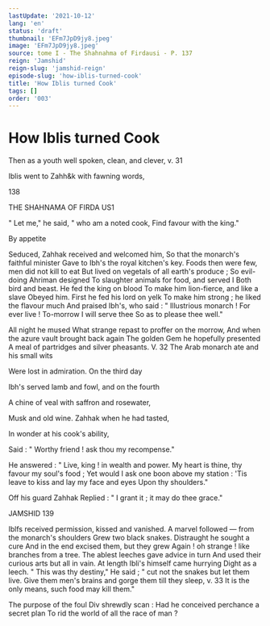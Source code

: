 ```yaml
---
lastUpdate: '2021-10-12'
lang: 'en'
status: 'draft'
thumbnail: 'EFm7JpD9jy8.jpeg'
image: 'EFm7JpD9jy8.jpeg'
source: tome I - The Shahnahma of Firdausi - P. 137
reign: 'Jamshid'
reign-slug: 'jamshid-reign'
episode-slug: 'how-iblis-turned-cook'
title: 'How Iblis turned Cook'
tags: []
order: '003'
---
```


<!-- LTeX: language=en -->

# How Iblis turned Cook

Then as a youth well spoken, clean, and clever, v. 31

Iblis went to Zahh&amp;k with fawning words,

138

THE SHAHNAMA OF FIRDA US1

" Let me," he said, " who am a noted cook,
Find favour with the king."

By appetite

Seduced, Zahhak received and welcomed him,
So that the monarch's faithful minister
Gave to Ibh's the royal kitchen's key.
Foods then were few, men did not kill to eat
But lived on vegetals of all earth's produce ;
So evil-doing Ahriman designed
To slaughter animals for food, and served
I Both bird and beast. He fed the king on blood
To make him lion-fierce, and like a slave
Obeyed him. First he fed his lord on yelk
To make him strong ; he liked the flavour much
And praised Ibh's, who said : " Illustrious monarch !
For ever live ! To-morrow I will serve thee
So as to please thee well."

All night he mused
What strange repast to proffer on the morrow,
And when the azure vault brought back again
The golden Gem he hopefully presented
A meal of partridges and silver pheasants.
V. 32 The Arab monarch ate and his small wits

Were lost in admiration. On the third day

Ibh's served lamb and fowl, and on the fourth

A chine of veal with saffron and rosewater,

Musk and old wine. Zahhak when he had tasted,

In wonder at his cook's ability,

Said : " Worthy friend ! ask thou my recompense."

He answered : " Live, king ! in wealth and power.
My heart is thine, thy favour my soul's food ;
Yet would I ask one boon above my station :
'Tis leave to kiss and lay my face and eyes
Upon thy shoulders."

Off his guard Zahhak
Replied : " I grant it ; it may do thee grace."

JAMSHID 139

Iblfs received permission, kissed and vanished.
A marvel followed — from the monarch's shoulders
Grew two black snakes. Distraught he sought a cure
And in the end excised them, but they grew
Again ! oh strange ! like branches from a tree.
The ablest leeches gave advice in turn
And used their curious arts but all in vain.
At length Ibli's himself came hurrying
Dight as a leech. " This was thy destiny,"
He said ; " cut not the snakes but let them live.
Give them men's brains and gorge them till they sleep, v. 33
It is the only means, such food may kill them."

The purpose of the foul Div shrewdly scan :
Had he conceived perchance a secret plan
To rid the world of all the race of man ?
